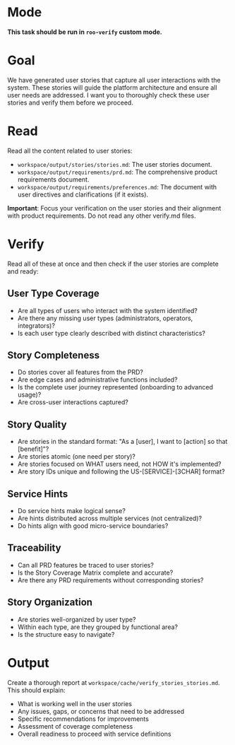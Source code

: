 # Mode

**This task should be run in `roo-verify` custom mode.**

# Goal

We have generated user stories that capture all user interactions with the system.
These stories will guide the platform architecture and ensure all user needs are addressed.
I want you to thoroughly check these user stories and verify them before we proceed.

# Read

Read all the content related to user stories:
* `workspace/output/stories/stories.md`: The user stories document.
* `workspace/output/requirements/prd.md`: The comprehensive product requirements document.
* `workspace/output/requirements/preferences.md`: The document with user directives and clarifications (if it exists).

**Important**: Focus your verification on the user stories and their alignment with product requirements. Do not read any other verify.md files.

# Verify

Read all of these at once and then check if the user stories are complete and ready:

## User Type Coverage
* Are all types of users who interact with the system identified?
* Are there any missing user types (administrators, operators, integrators)?
* Is each user type clearly described with distinct characteristics?

## Story Completeness
* Do stories cover all features from the PRD?
* Are edge cases and administrative functions included?
* Is the complete user journey represented (onboarding to advanced usage)?
* Are cross-user interactions captured?

## Story Quality
* Are stories in the standard format: "As a [user], I want to [action] so that [benefit]"?
* Are stories atomic (one need per story)?
* Are stories focused on WHAT users need, not HOW it's implemented?
* Are story IDs unique and following the US-[SERVICE]-[3CHAR] format?

## Service Hints
* Do service hints make logical sense?
* Are hints distributed across multiple services (not centralized)?
* Do hints align with good micro-service boundaries?

## Traceability
* Can all PRD features be traced to user stories?
* Is the Story Coverage Matrix complete and accurate?
* Are there any PRD requirements without corresponding stories?

## Story Organization
* Are stories well-organized by user type?
* Within each type, are they grouped by functional area?
* Is the structure easy to navigate?

# Output

Create a thorough report at `workspace/cache/verify_stories_stories.md`. This should explain:
* What is working well in the user stories
* Any issues, gaps, or concerns that need to be addressed
* Specific recommendations for improvements
* Assessment of coverage completeness
* Overall readiness to proceed with service definitions